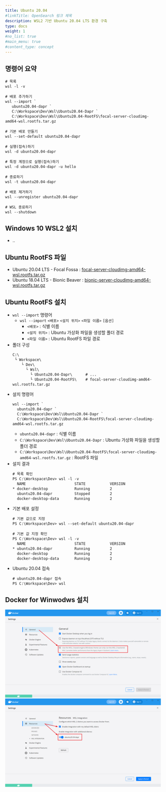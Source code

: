 ```yaml
---
title: Ubuntu 20.04
#linkTitle: OpenSearch 링크 제목
description: WSL2 기반 Ubuntu 20.04 LTS 환경 구축
type: docs
weight: 1
#no_list: true
#main_menu: true
#content_type: concept
---
```


## 명령어 요약
```shell
# 목록
wsl -l -v

# 배포 추가하기
wsl --import `
   ubuntu20.04-dapr `
   C:\Workspace\Dev\Wsl\Ubuntu20.04-Dapr `
   C:\Workspace\Dev\Wsl\Ubuntu20.04-RootFS\focal-server-cloudimg-amd64-wsl.rootfs.tar.gz

# 기본 배포 만들기
wsl --set-default ubuntu20.04-dapr

# 실행(접속)하기
wsl -d ubuntu20.04-dapr

# 특정 계정으로 실행(접속)하기
wsl -d ubuntu20.04-dapr -u hello

# 종료하기
wsl -t ubuntu20.04-dapr

# 배포 제거하기
wsl --unregister ubuntu20.04-dapr

# WSL 종료하기
wsl --shutdown
```

## Windows 10 WSL2 설치
- .. 

## Ubuntu RootFS 파일
- Ubuntu 20.04 LTS - Focal Fossa : [focal-server-cloudimg-amd64-wsl.rootfs.tar.gz](https://cloud-images.ubuntu.com/focal/current/focal-server-cloudimg-amd64-wsl.rootfs.tar.gz)
- Ubuntu 18.04 LTS - Bionic Beaver : [bionic-server-cloudimg-amd64-wsl.rootfs.tar.gz](https://cloud-images.ubuntu.com/bionic/current/bionic-server-cloudimg-amd64-wsl.rootfs.tar.gz)

## Ubuntu RootFS 설치
- `wsl --import` 명령어
  - `wsl --import` `<배포>` `<설치 위치>` `<파일 이름>` `[옵션]`
    - `<배포>` : 식별 이름
    - `<설치 위치>` : Ubuntu 가상화 파일을 생성할 폴더 경로
    - `<파일 이름>` : Ubuntu RootFS 파일 경로
- 폴더 구성
  ```shell
  C:\
   └ Workspace\  
      └ Dev\
        └ Wsl\
          └ Ubuntu20.04-Dapr\      # ...
          └ Ubuntu20.04-RootFS\    # focal-server-cloudimg-amd64-wsl.rootfs.tar.gz
  ```
- 설치 명령어
  ```posershell
  wsl --import `
    ubuntu20.04-dapr `
    C:\Workspace\Dev\Wsl\Ubuntu20.04-Dapr `
    C:\Workspace\Dev\Wsl\Ubuntu20.04-RootFS\focal-server-cloudimg-amd64-wsl.rootfs.tar.gz
  ```
  - `ubuntu20.04-dapr` : 식별 이름
  - `C:\Workspace\Dev\Wsl\Ubuntu20.04-Dapr` : Ubuntu 가상화 파일을 생성할 폴더 경로
  - `C:\Workspace\Dev\Wsl\Ubuntu20.04-RootFS\focal-server-cloudimg-amd64-wsl.rootfs.tar.gz` : RootFS 파일
- 설치 결과
  ```shell
  # 목록 확인
  PS C:\Workspace\Dev> wsl -l -v
    NAME                      STATE           VERSION
  * docker-desktop            Running         2
    ubuntu20.04-dapr          Stopped         2
    docker-desktop-data       Running         2
  ```
- 기본 배포 설정
  ```shell
  # 기본 값으로 지정
  PS C:\Workspace\Dev> wsl --set-default ubuntu20.04-dapr

  # 기본 값 지정 확인
  PS C:\Workspace\Dev> wsl -l -v
    NAME                      STATE           VERSION
  * ubuntu20.04-dapr          Running         2
    docker-desktop            Running         2
    docker-desktop-data       Running         2
  ```
- Ubuntu 20.04 접속
  ```shell
  # ubuntu20.04-dapr 접속
  PS C:\Workspace\Dev> wsl  
  ```

## Docker for Winwodws 설치
![](settings-general.png)
![](settings-resources-integration.png)